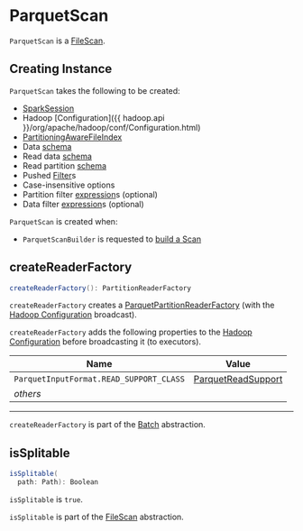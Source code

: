 # ParquetScan

`ParquetScan` is a [FileScan](../FileScan.md).

## Creating Instance

`ParquetScan` takes the following to be created:

* <span id="sparkSession"> [SparkSession](../../SparkSession.md)
* <span id="hadoopConf"> Hadoop [Configuration]({{ hadoop.api }}/org/apache/hadoop/conf/Configuration.html)
* <span id="fileIndex"> [PartitioningAwareFileIndex](../PartitioningAwareFileIndex.md)
* <span id="dataSchema"> Data [schema](../../types/StructType.md)
* <span id="readDataSchema"> Read data [schema](../../types/StructType.md)
* <span id="readPartitionSchema"> Read partition [schema](../../types/StructType.md)
* <span id="pushedFilters"> Pushed [Filter](../../Filter.md)s
* <span id="options"> Case-insensitive options
* <span id="partitionFilters"> Partition filter [expression](../../expressions/Expression.md)s (optional)
* <span id="dataFilters"> Data filter [expression](../../expressions/Expression.md)s (optional)

`ParquetScan` is created when:

* `ParquetScanBuilder` is requested to [build a Scan](ParquetScanBuilder.md#build)

## <span id="createReaderFactory"> createReaderFactory

```scala
createReaderFactory(): PartitionReaderFactory
```

`createReaderFactory` creates a [ParquetPartitionReaderFactory](ParquetPartitionReaderFactory.md) (with the [Hadoop Configuration](#hadoopConf) broadcast).

`createReaderFactory` adds the following properties to the [Hadoop Configuration](#hadoopConf) before broadcasting it (to executors).

Name | Value
-----|------
 `ParquetInputFormat.READ_SUPPORT_CLASS` | [ParquetReadSupport](ParquetReadSupport.md)
 _others_ |

---

`createReaderFactory` is part of the [Batch](../../connector/Batch.md#createReaderFactory) abstraction.

## <span id="isSplitable"> isSplitable

```scala
isSplitable(
  path: Path): Boolean
```

`isSplitable` is `true`.

`isSplitable` is part of the [FileScan](../FileScan.md#isSplitable) abstraction.

